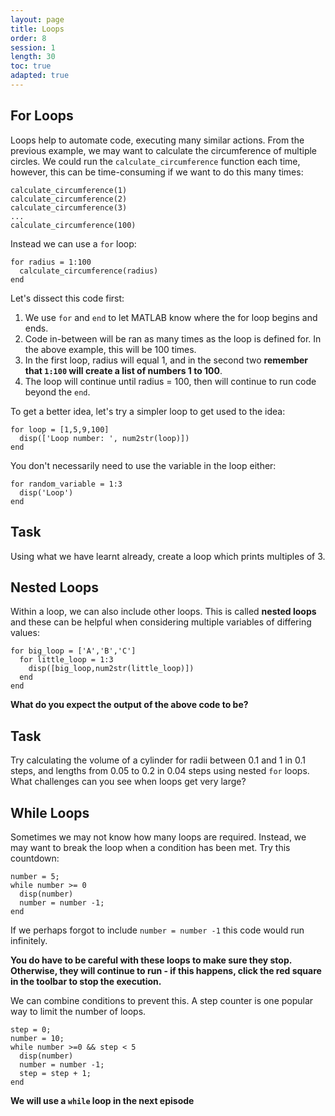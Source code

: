 ```yaml
---
layout: page
title: Loops
order: 8
session: 1
length: 30
toc: true
adapted: true
---
```

## For Loops
Loops help to automate code, executing many similar actions. From the previous example, we may want to calculate the circumference of multiple circles. We could run the `calculate_circumference` function each time, however, this can be time-consuming if we want to do this many times:
```
calculate_circumference(1)
calculate_circumference(2)
calculate_circumference(3)
...
calculate_circumference(100)
```
Instead we can use a `for` loop:
```
for radius = 1:100
  calculate_circumference(radius)
end
```
Let's dissect this code first:
1. We use `for` and `end` to let MATLAB know where the for loop begins and ends.
2. Code in-between will be ran as many times as the loop is defined for. In the above example, this will be 100 times.
3. In the first loop, radius will equal 1, and in the second two **remember that `1:100` will create a list of numbers 1 to 100**.
4. The loop will continue until radius = 100, then will continue to run code beyond the `end`.

To get a better idea, let's try a simpler loop to get used to the idea:
```
for loop = [1,5,9,100]
  disp(['Loop number: ', num2str(loop)])
end
```

You don't necessarily need to use the variable in the loop either:
```
for random_variable = 1:3
  disp('Loop')
end
```

## Task
Using what we have learnt already, create a loop which prints multiples of 3.

## Nested Loops
Within a loop, we can also include other loops. This is called **nested loops** and these can be helpful when considering multiple variables of differing values:
```
for big_loop = ['A','B','C']
  for little_loop = 1:3
    disp([big_loop,num2str(little_loop)])
  end
end
```
**What do you expect the output of the above code to be?**

## Task
Try calculating the volume of a cylinder for radii between 0.1 and 1 in 0.1 steps, and lengths from 0.05 to 0.2 in 0.04 steps using nested `for` loops. What challenges can you see when loops get very large?

## While Loops
Sometimes we may not know how many loops are required. Instead, we may want to break the loop when a condition has been met. Try this countdown:
```
number = 5;
while number >= 0
  disp(number)       
  number = number -1;
end
```
If we perhaps forgot to include `number = number -1` this code would run infinitely.

**You do have to be careful with these loops to make sure they stop. Otherwise, they will continue to run - if this happens, click the red square in the toolbar to stop the execution.**

We can combine conditions to prevent this. A step counter is one popular way to limit the number of loops.

```
step = 0;
number = 10;
while number >=0 && step < 5
  disp(number)
  number = number -1;
  step = step + 1;
end
```
**We will use a `while` loop in the next episode** 
